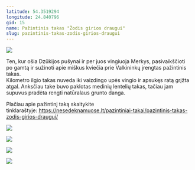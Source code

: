 ```yaml
---
latitude: 54.3519294
longitude: 24.840796
gid: 15
name: Pažintinis takas "Žodis girios draugui"
slug: pazintinis-takas-zodis-girios-draugui
---
```

![](https://doc-00-ag-mymaps.googleusercontent.com/untrusted/hostedimage/ihucu48q9m5s1hftel5u85tfdc/o8vlli9qt1bk15krp4in204tjc/1641717000000/-WPmm_dsOCr8C_2Ftfdhs7CzXYdOD0wc/*/6AIsG_vaAV9kIlEt8fPhXnCOP5W0T6UOH_7HaXyP6rPG7_gK8VRHukb-Y5-SXkqgMV5Wtm6YvjMKpc2BLDgn5WxEhUQQh1fMJHp7I5T6ByKGPbWv9HQt0ccgVW4kPxjNtQ2atG63r1Tv7za6EWnu3l3ruMFnpJ9dM138hM0Hq8n4igox1C3bnOgSx2boPMEO9EA?session=0&fife)  
  
Ten, kur ošia Dzūkijos pušynai ir per juos vingiuoja Merkys, pasivaikščioti po gamtą ir sužinoti apie miškus kviečia prie Valkininkų įrengtas pažintinis takas.   
Kilometro ilgio takas nuveda iki vaizdingo upės vingio ir apsukęs ratą grįžta atgal. Anksčiau take buvo paklotas medinių lentelių takas, tačiau jam supuvus pradėta rengti natūralaus grunto danga.  
  
Plačiau apie pažintinį taką skaitykite tinklaraštyje: https://nesedeknamuose.lt/pazintiniai-takai/pazintinis-takas-zodis-girios-draugui/  
  
![](https://doc-0g-ag-mymaps.googleusercontent.com/untrusted/hostedimage/ihucu48q9m5s1hftel5u85tfdc/smpm57a00si46tb7lvqvbn7kug/1641717000000/-WPmm_dsOCr8C_2Ftfdhs7CzXYdOD0wc/*/6AIsG_vYg2NEFDvgZ9iwAXvJXeoGNp0R4GD4NW-B6Ws2xBlaVsH1eBmOJJgfw1qwyNFoozXULBV3KJKz_u1_Kd1Jlz2MW5EdKmX5WT7-h8CuL5BIMCybwSpMFZIeVn5nO9kuJkxa-e9vd0zrnXOZYroEc-PCG45sjKhuSS3nvA_FUsny9OwS2nz3EneA3ftSk?session=0&fife)  
  
![](https://doc-0c-ag-mymaps.googleusercontent.com/untrusted/hostedimage/ihucu48q9m5s1hftel5u85tfdc/4sfg6mhm637qqrckqo5ontqs80/1641717000000/-WPmm_dsOCr8C_2Ftfdhs7CzXYdOD0wc/*/6AIsG_vZqtwVa1e8_gbGMSzFOQ9eeMLIVWOJ9RsDoazbpM1WS6fPyX7jD6urjVC67FXjaxTisjpQjoepvH6bY1eugDMCXVO3xaDa4qivMrs7q4-hJ4lpd2kqXlAWBUASA2T9afZ-4m7GXRTQJZ5Ge4lZ-HBHXHu9X1tduPUTtELHmzKqEaJjPWu_lVgj2k_L6Ig?session=0&fife)  
  
![](https://doc-10-ag-mymaps.googleusercontent.com/untrusted/hostedimage/ihucu48q9m5s1hftel5u85tfdc/8c843gq7bhrvnrenl99cq6dtss/1641717000000/-WPmm_dsOCr8C_2Ftfdhs7CzXYdOD0wc/*/6AIsG_vbi7pXKx2JhZHtqe5g7_e6QTudyIWX-yMfWs5ddEWwe-rV6qi_rNV7RK086-vSRL-Gy0BDKFIpQE8q4A3v6p0CKM6M-byEK-CKfLzT1fxd5vaD1oyRGItEhE6zdErRwTuMdfnFN_VnYhAbDJCC9FgsRk8xZKnSxdGXjiwwwlZjLioRaljpG-tcnu0pcbw?session=0&fife)  
  
![](https://doc-0k-ag-mymaps.googleusercontent.com/untrusted/hostedimage/ihucu48q9m5s1hftel5u85tfdc/epv2qtl3l9tl20kau4sakjtebg/1641717000000/-WPmm_dsOCr8C_2Ftfdhs7CzXYdOD0wc/*/6AIsG_vb_ybpzD-v_5CH7nDtrz1XJ11kegjnmfRFzH59IdVyjvSs36n_DuYGbEf9LdrQ2GaqJewUW06OgfGxbXFzOiWxFAmNUDM97lUllOtTNXH01p82NDOkDQ4yanAs14SMZBytWkP3h5WVzScygoW3BOJkeoRaC4XThtzstKbagUn0UdmPW9GU_aBBT_hwSuQ?session=0&fife)
